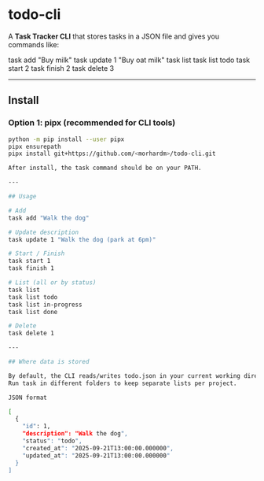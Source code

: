 # todo-cli

A **Task Tracker CLI** that stores tasks in a JSON file and gives you commands like:

task add "Buy milk"
task update 1 "Buy oat milk"
task list
task list todo
task start 2
task finish 2
task delete 3

---

## Install

### Option 1: pipx (recommended for CLI tools)
```bash
python -m pip install --user pipx
pipx ensurepath
pipx install git+https://github.com/<morhardm>/todo-cli.git

After install, the task command should be on your PATH.

--- 

## Usage

# Add
task add "Walk the dog"

# Update description
task update 1 "Walk the dog (park at 6pm)"

# Start / Finish
task start 1
task finish 1

# List (all or by status)
task list
task list todo
task list in-progress
task list done

# Delete
task delete 1

---

## Where data is stored

By default, the CLI reads/writes todo.json in your current working directory.
Run task in different folders to keep separate lists per project.

JSON format

[
  {
    "id": 1,
    "description": "Walk the dog",
    "status": "todo",
    "created_at": "2025-09-21T13:00:00.000000",
    "updated_at": "2025-09-21T13:00:00.000000"
  }
]
